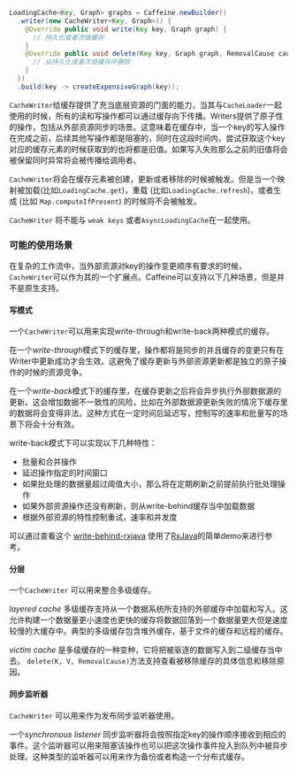 ```java
LoadingCache<Key, Graph> graphs = Caffeine.newBuilder()
  .writer(new CacheWriter<Key, Graph>() {
    @Override public void write(Key key, Graph graph) {
      // 持久化或者次级缓存
    }
    @Override public void delete(Key key, Graph graph, RemovalCause cause) {
      // 从持久化或者次级缓存中删除
    }
  })
  .build(key -> createExpensiveGraph(key));
```

`CacheWriter`给缓存提供了充当底层资源的门面的能力，当其与`CacheLoader`一起使用的时候，所有的读和写操作都可以通过缓存向下传播。Writers提供了原子性的操作，包括从外部资源同步的场景。这意味着在缓存中，当一个key的写入操作在完成之前，后续其他写操作都是阻塞的，同时在这段时间内，尝试获取这个key对应的缓存元素的时候获取到的也将都是旧值。如果写入失败那么之前的旧值将会被保留同时异常将会被传播给调用者。 

`CacheWriter`将会在缓存元素被创建，更新或者移除的时候被触发。但是当一个映射被加载(比如`LoadingCache.get`)，重载 (比如`LoadingCache.refresh`)，或者生成 (比如 `Map.computeIfPresent`) 的时候将不会被触发。

`CacheWriter` 将不能与 `weak keys` 或者`AsyncLoadingCache`在一起使用。

### 可能的使用场景
在复杂的工作流中，当外部资源对key的操作变更顺序有要求的时候，`CacheWriter`可以作为其的一个扩展点。Caffeine可以支持以下几种场景，但是并不是原生支持。

#### 写模式

一个`CacheWriter`可以用来实现write-through和write-back两种模式的缓存。

在一个*write-through*模式下的缓存里，操作都将是同步的并且缓存的变更只有在Writer中更新成功才会生效。这避免了缓存更新与外部资源更新都是独立的原子操作的时候的资源竞争。

在一个*write-back*模式下的缓存里，在缓存更新之后将会异步执行外部数据源的更新。这会增加数据不一致性的风险，比如在外部数据源更新失败的情况下缓存里的数据将会变得非法。这种方式在一定时间后延迟写，控制写的速率和批量写的场景下将会十分有效。 

write-back模式下可以实现以下几种特性：  
- 批量和合并操作    
- 延迟操作指定的时间窗口   
- 如果批处理的数据量超过阈值大小，那么将在定期刷新之前提前执行批处理操作   
- 如果外部资源操作还没有刷新，则从write-behind缓存当中加载数据    
- 根据外部资源的特性控制重试，速率和并发度    

可以通过查看这个 [write-behind-rxjava][write-behind-rxjava] 使用了[RxJava][rxjava]的简单demo来进行参考。

#### 分层

一个`CacheWriter` 可以用来整合多级缓存。

*layered cache* 多级缓存支持从一个数据系统所支持的外部缓存中加载和写入。这允许构建一个数据量更小速度也更快的缓存将数据回落到一个数据量更大但是速度较慢的大缓存中。典型的多级缓存包含堆外缓存，基于文件的缓存和远程的缓存。 

*victim cache* 是多级缓存的一种变种，它将把被驱逐的数据写入到二级缓存当中去。 `delete(K, V, RemovalCause)`方法支持查看被移除缓存的具体信息和移除原因。  

#### 同步监听器

`CacheWriter` 可以用来作为发布同步监听器使用。

一个*synchronous listener* 同步监听器将会按照指定key的操作顺序接收到相应的事件。这个监听器可以用来阻塞该操作也可以把这次操作事件投入到队列中被异步处理。这种类型的监听器可以用来作为备份或者构造一个分布式缓存。    

[rxjava]: https://github.com/ReactiveX/RxJava
[write-behind-rxjava]: https://github.com/ben-manes/caffeine/tree/master/examples/write-behind-rxjava